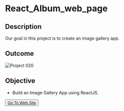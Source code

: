 # React_Album_web_page


## Description
Our goal in this project is to create an image gallery app.

## Outcome

![Project 020](./album.gif)

## Objective

  - Build an Image Gallery App using ReactJS.

<button><a href="https://muratbzc.github.io/React_Album_web_page/">Go To Web Site</a></button>
